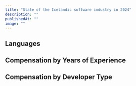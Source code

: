 ```yaml
---
title: "State of the Icelandic software industry in 2024"
description: ""
publishedAt: ""
image: ""
---
```


## Languages

<BarChart data="languages-count" minResponses={2} />

## Compensation by Years of Experience

<BarChart data="compensation-by-experience" normalize minResponses={6} />

## Compensation by Developer Type

<BarChart data="compensation-by-dev-type" normalize minResponses={6} width={960} />
